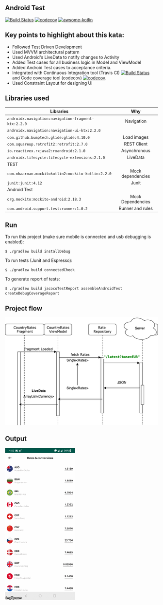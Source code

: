
## Android Test
[![Build Status](https://travis-ci.com/ksananth87/Android-test.svg?branch=master)](https://travis-ci.com/ksananth87/Android-test)
[![codecov](https://codecov.io/gh/ksananth87/Android-test/branch/master/graph/badge.svg)](https://codecov.io/gh/ksananth87/Android-test)
[![awsome-kotlin](https://camo.githubusercontent.com/a0afa2c788fcce72a8d0983a6d6c11cfeaf7f5a9/68747470733a2f2f6b6f746c696e2e6c696e6b2f617765736f6d652d6b6f746c696e2e737667)](https://camo.githubusercontent.com/a0afa2c788fcce72a8d0983a6d6c11cfeaf7f5a9/68747470733a2f2f6b6f746c696e2e6c696e6b2f617765736f6d652d6b6f746c696e2e737667)


## Key points to highlight about this kata:
* Followed Test Driven Development
* Used MVVM architectural pattern 
* Used Android's LiveData to notify changes to Activity
* Added Test cases for all business logic in Model and ViewModel
* Added Android Test cases to acceptance criteria.
* Integrated with Continuous Integration tool (Travis CI) [![Build Status](https://travis-ci.com/ksananth87/Android-test.svg?branch=master)](https://travis-ci.com/ksananth87/Android-test) and Code coverage tool (codecov) [![codecov](https://codecov.io/gh/ksananth87/Android-test/branch/master/graph/badge.svg)](https://codecov.io/gh/ksananth87/Android-test).
* Used Constraint Layout for designing UI

## Libraries used

| Libraries        | Why           |
| ------------- |:-------------:|
| `androidx.navigation:navigation-fragment-ktx:2.2.0`      | Navigation |
| `androidx.navigation:navigation-ui-ktx:2.2.0`      |       |
| `com.github.bumptech.glide:glide:4.10.0`  | Load images      |
| `com.squareup.retrofit2:retrofit:2.7.0`  | REST Client      |
| `io.reactivex.rxjava2:rxandroid:2.1.0`  | Asynchronous     |
| `androidx.lifecycle:lifecycle-extensions:2.1.0`  | LiveData      |
| TEST |      |
| `com.nhaarman.mockitokotlin2:mockito-kotlin:2.2.0`  | Mock dependencies     |
| `junit:junit:4.12`  | Junit      |
| Android Test  |       |
| `org.mockito:mockito-android:2.18.3`  | Mock Dependencies    |
| `com.android.support.test:runner:1.0.2`  | Runner and rules      |

## Run
To run this project (make sure mobile is connected and usb debugging is enabled):

```
$ ./gradlew build installDebug
```
To run tests (Junit and Espresso):

```
$ ./gradlew build connectedCheck
```

To generate report of tests:

```
$ ./gradlew build jacocoTestReport assembleAndroidTest createDebugCoverageReport
```
## Project flow
![](https://github.com/ksananth87/Android-test/blob/master/project_structure.png)

## Output
![](https://github.com/ksananth87/Android-test/blob/master/screenshot.gif)
